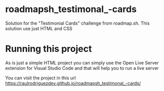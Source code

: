 # roadmapsh_testimonal_-cards
Solution for the "Testimonial Cards" challenge from roadmap.sh. This solution use just HTML and CSS

# Running this project

As is just a simple HTML project you can simply use the Open Live Server extension for Visual Studio Code and that will help you to run a live server

You can visit the project in this url https://raulrodriguezdev.github.io/roadmapsh_testimonal_-cards/